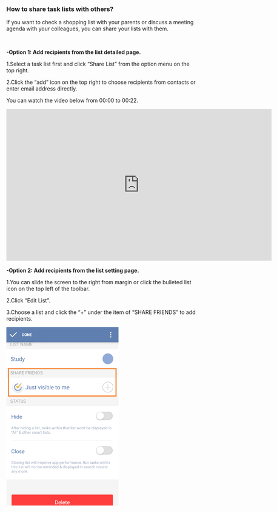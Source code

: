 ### How to share task lists with others?
If you want to check a shopping list with your parents or discuss a meeting agenda with your colleagues, you can share your lists with them.

<br />

**-Option 1: Add recipients from the list detailed page.**

1.Select a task list first and click “Share List” from the option menu on the top right.

2.Click the “add” icon on the top right to choose recipients from contacts or enter email address directly.

You can watch the video below from 00:00 to 00:22.

<iframe width="700" height="400" src="https://www.youtube.com/embed/0y4hkxRUOoo?list=PLbWRKVi0_aTFbQcYoQHar2TR88yoO190U" frameborder="0" allowfullscreen></iframe>

<br />

**-Option 2: Add recipients from the list setting page.**

1.You can slide the screen to the right from margin or click the bulleted list icon on the top left of the toolbar.

2.Click “Edit List”.

3.Choose a list and click the “+” under the item of “SHARE FRIENDS” to add recipients.

![](../images/image2.3.5W.png)



